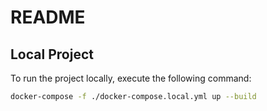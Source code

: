 # README

## Local Project

To run the project locally, execute the following command:
```bash
docker-compose -f ./docker-compose.local.yml up --build